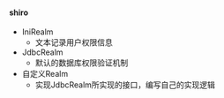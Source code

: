 #### shiro

* IniRealm
  * 文本记录用户权限信息
* JdbcRealm
  * 默认的数据库权限验证机制
* 自定义Realm
  * 实现JdbcRealm所实现的接口，编写自己的实现逻辑

